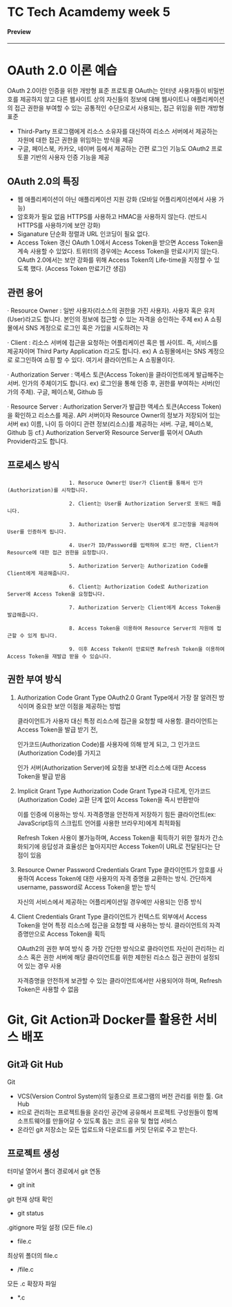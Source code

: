 # TC Tech Acamdemy week 5
#### Preview
---
# OAuth 2.0 이론 예습

OAuth 2.0이란 인증을 위한 개방형 표준 프로토콜
OAuth는 인터넷 사용자들이 비밀번호를 제공하지 않고 다른 웹사이트 상의 자신들의 정보에 대해 웹사이트나 애플리케이션의 접근 권한을 부여할 수 있는 공통적인 수단으로서 사용되는, 접근 위임을 위한 개방형 표준

- Third-Party 프로그램에게 리소스 소유자를 대신하여 리소스 서버에서 제공하는 자원에 대한 접근 권한을 위임하는 방식을 제공
- 구글, 페이스북, 카카오, 네이버 등에서 제공하는 간편 로그인 기능도 OAuth2 프로토콜 기반의 사용자 인증 기능을 제공

 ## OAuth 2.0의 특징
- 웹 애플리케이션이 아닌 애플리케이션 지원 강화 (모바일 어플리케이션에서 사용 가능)
- 암호화가 필요 없음 HTTPS를 사용하고 HMAC을 사용하지 않는다. (반드시 HTTPS를 사용하기에 보안 강화)
- Siganature 단순화 정렬과 URL 인코딩이 필요 없다.
- Access Token 갱신 OAuth 1.0에서 Access Token을 받으면 Access Token을 계속 사용할 수 있었다. 트위터의 경우에는 Access Token을 만료시키지 않는다. OAuth 2.0에서는 보안 강화를 위해 Access Token의 Life-time을 지정할 수 있도록 했다. (Access Token 만료기간 생김)

## 관련 용어
· Resource Owner : 일반 사용자(리소스의 권한을 가진 사용자). 사용자 혹은 유저(User)라고도 합니다. 본인의 정보에 접근할 수 있는 자격을 승인하는 주체
   ex) A 쇼핑몰에서 SNS 계정으로 로그인 혹은 가입을 시도하려는 자
   
· Client : 리소스 서버에 접근을 요청하는 어플리케이션 혹은 웹 사이트. 즉, 서비스를 제공자이며 Third Party Application 라고도 합니다.
   ex) A 쇼핑몰에서는 SNS 계정으로 로그인하여 쇼핑 할 수 있다. 여기서 클라이언트는 A 쇼핑몰이다.
   
· Authorization Server : 액세스 토큰(Access Token)을 클라이언트에게 발급해주는 서버. 인가의 주체이기도 합니다.
   ex) 로그인을 통해 인증 후, 권한를 부여하는 서버(인가의 주체). 구글, 페이스북, Github 등
   
· Resource Server : Authorization Server가 발급한 액세스 토큰(Access Token)을 확인하고 리소스를 제공. API 서버이자 Resource Owner의 정보가 저장되어 있는 서버
   ex) 이름, 나이 등 아이디 관련 정보(리소스)를 제공하는 서버. 구글, 페이스북, Github 등
   cf.) Authorization Server와 Resource Server를 묶어서 OAuth Provider라고도 합니다.

## 프로세스 방식
                        1. Resoruce Owner인 User가 Client를 통해서 인가(Authorization)를 시작합니다.

                        2. Client는 User를 Authorization Server로 포워드 해줍니다.

                        3. Authorization Server는 User에게 로그인창을 제공하여 User를 인증하게 됩니다.

                        4. User가 ID/Password를 입력하여 로그인 하면, Client가 Resource에 대한 접근 권한을 요청합니다.

                        5. Authorization Server는 Authorization Code를 Client에게 제공해줍니다.

                        6. Client는 Authorization Code로 Authorization Server에 Access Token을 요청합니다.

                        7. Authorization Server는 Client에게 Access Token을 발급해줍니다.

                        8. Access Token을 이용하여 Resource Server의 자원에 접근할 수 있게 됩니다.

                        9. 이후 Access Token이 만료되면 Refresh Token을 이용하여 Access Token을 재발급 받을 수 있습니다.  

## 권한 부여 방식
1. Authorization Code Grant Type
   OAuth2.0 Grant Type에서 가장 잘 알려진 방식이며 중요한 보안 이점을 제공하는 방법

   클라이언트가 사용자 대신 특정 리소스에 접근을 요청할 때 사용함. 클라이언트는 Access Token을 발급 받기 전,

   인가코드(Authorization Code)를 사용자에 의해 받게 되고, 그 인가코드(Authorization Code)를 가지고

   인가 서버(Authorization Server)에 요청을 보내면 리소스에 대한 Access Token을 발급 받음

2. Implicit Grant Type
   Authorization Code Grant Type과 다르게, 인가코드(Authorization Code) 교환 단계 없이 Access Token을 즉시 반환받아 

   이를 인증에 이용하는 방식. 자격증명을 안전하게 저장하기 힘든 클라이언트(ex: JavaScript등의 스크립트 언어를 사용한 브라우저)에게 최적화됨

   Refresh Token 사용이 불가능하며, Access Token을 획득하기 위한 절차가 간소화되기에 응답성과 효율성은 높아지지만 Access Token이 URL로 전달된다는 단점이 있음

3. Resource Owner Password Credentials Grant Type
   클라이언트가 암호를 사용하여 Access Token에 대한 사용자의 자격 증명을 교환하는 방식. 간단하게 username, password로 Access Token을 받는 방식

   자신의 서비스에서 제공하는 어플리케이션일 경우에만 사용되는 인증 방식

4. Client Credentials Grant Type 
   클라이언트가 컨텍스트 외부에서 Access Token을 얻어 특정 리소스에 접근을 요청할 때 사용하는 방식. 클라이언트의 자격증명만으로 Access Token을 획득

   OAuth2의 권한 부여 방식 중 가장 간단한 방식으로 클라이언트 자신이 관리하는 리소스 혹은 권한 서버에 해당 클라이언트를 위한 제한된 리소스 접근 권한이 설정되어 있는 경우 사용

   자격증명을 안전하게 보관할 수 있는 클라이언트에서만 사용되어야 하며, Refresh Token은 사용할 수 없음

# Git, Git Action과 Docker를 활용한 서비스 배포

## Git과 Git Hub
Git
- VCS(Version Control System)의 일종으로 프로그램의 버전 관리를 위한 툴.
Git Hub
- it으로 관리하는 프로젝트들을 온라인 공간에 공유해서 프로젝트 구성원들이 함께 소프트웨어를 만들어갈 수 있도록 돕는 코드 공유 및 협업 서비스
- 온라인 git 저장소는 모든 업로드와 다운로드를 커밋 단위로 주고 받는다.

## 프로젝트 생성
터미널 열어서 폴더 경로에서 git 연동 
- git init

git 현재 상태 확인
- git status

.gitignore 파일 설정
(모든 file.c)
- file.c

최상위 폴더의 file.c
- /file.c

모든 .c 확장자 파일
- *.c

